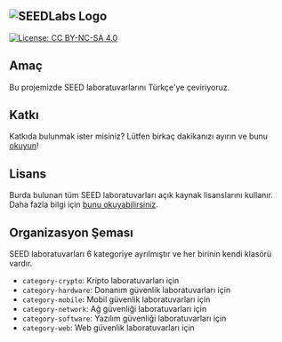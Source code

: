![SEEDLabs Logo](https://seedsecuritylabs.org/assets/images/seed_labs_b.png)
--------------------------------------------------------------------------------

[![License: CC BY-NC-SA 4.0](https://img.shields.io/badge/License-CC%20BY--NC--SA%204.0-lightgrey.svg)](https://creativecommons.org/licenses/by-nc-sa/4.0/)


## Amaç

Bu projemizde SEED laboratuvarlarını Türkçe'ye çeviriyoruz.


## Katkı

Katkıda bulunmak ister misiniz? Lütfen birkaç dakikanızı ayırın ve bunu
[okuyun](CONTRIBUTING.md)!


## Lisans

Burda bulunan tüm SEED laboratuvarları açık kaynak lisanslarını kullanır.
Daha fazla bilgi için [bunu okuyabilirsiniz](LICENSE.md).


## Organizasyon Şeması

SEED laboratuvarları 6 kategoriye ayrılmıştır ve her birinin kendi klasörü vardır.

- ```category-crypto```:     Kripto laboratuvarları için
- ```category-hardware```:   Donanım güvenlik laboratuvarları için
- ```category-mobile```:     Mobil güvenlik laboratuvarları için
- ```category-network```:    Ağ güvenliği laboratuvarları için
- ```category-software```:   Yazılım güvenliği laboratuvarları için
- ```category-web```:        Web güvenlik laboratuvarları için
